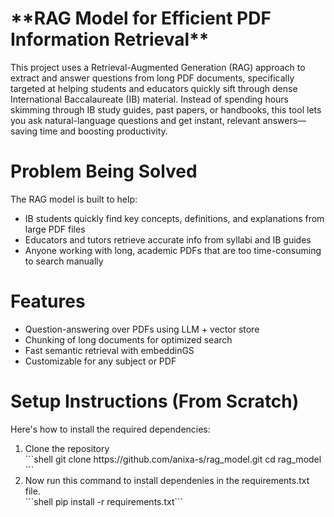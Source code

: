 <h1> **RAG Model for Efficient PDF Information Retrieval** </h1>
This project uses a Retrieval-Augmented Generation (RAG) approach to extract and answer questions from long PDF documents, specifically targeted at helping students and educators quickly sift through dense International Baccalaureate (IB) material. Instead of spending hours skimming through IB study guides, past papers, or handbooks, this tool lets you ask natural-language questions and get instant, relevant answers—saving time and boosting productivity.

<h1> Problem Being Solved </h1>
The RAG model is built to help: 
<ul> 
 <li>IB students quickly find key concepts, definitions, and explanations from large PDF files </li>
 <li>Educators and tutors retrieve accurate info from syllabi and IB guides </li>
 <li>Anyone working with long, academic PDFs that are too time-consuming to search manually</li>
</ul>

<h1> Features </h1>
<ul> 
 <li>Question-answering over PDFs using LLM + vector store </li>
 <li>Chunking of long documents for optimized search </li>
 <li>Fast semantic retrieval with embeddinGS</li>
 <li> Customizable for any subject or PDF</li>
</ul>

<h1> Setup Instructions (From Scratch) </h1>
Here's how to install the required dependencies:
<ol>
  <li> Clone the repository </li>
 ```shell
 git clone https://github.com/anixa-s/rag_model.git
 cd rag_model ```
 
  <li> Now run this command to install dependenies in the requirements.txt file. </li> 
 ```shell
 pip install -r requirements.txt```
</ol>
